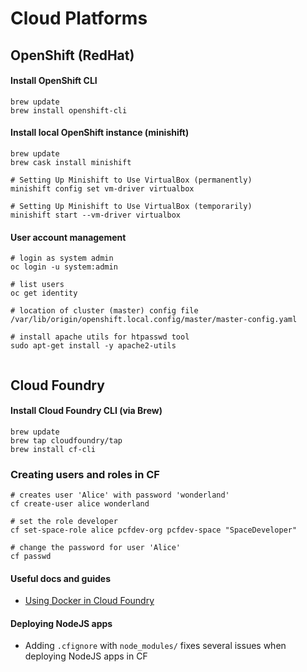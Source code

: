 # Cloud Platforms

## OpenShift (RedHat)

#### Install OpenShift CLI

```
brew update
brew install openshift-cli
```

#### Install local OpenShift instance (minishift)

```
brew update
brew cask install minishift

# Setting Up Minishift to Use VirtualBox (permanently)
minishift config set vm-driver virtualbox

# Setting Up Minishift to Use VirtualBox (temporarily)
minishift start --vm-driver virtualbox
```

#### User account management

```
# login as system admin
oc login -u system:admin

# list users
oc get identity

# location of cluster (master) config file
/var/lib/origin/openshift.local.config/master/master-config.yaml

# install apache utils for htpasswd tool
sudo apt-get install -y apache2-utils


```

## Cloud Foundry

#### Install Cloud Foundry CLI (via Brew)

```
brew update
brew tap cloudfoundry/tap
brew install cf-cli
```

### Creating users and roles in CF

```
# creates user 'Alice' with password 'wonderland'
cf create-user alice wonderland
 
# set the role developer 
cf set-space-role alice pcfdev-org pcfdev-space "SpaceDeveloper"

# change the password for user 'Alice'
cf passwd
```

#### Useful docs and guides

- [Using Docker in Cloud Foundry](https://docs.cloudfoundry.org/adminguide/docker.html)

#### Deploying NodeJS apps

* Adding `.cfignore` with `node_modules/` fixes several issues when deploying NodeJS apps in CF
